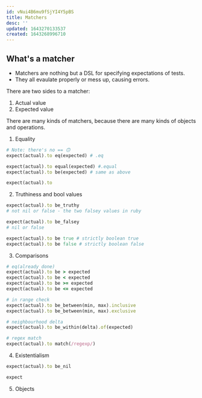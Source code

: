 ```yaml
---
id: vNui4B6mu9fSjYI4Y5pBS
title: Matchers
desc: ''
updated: 1643270133537
created: 1643268996710
---
```


## What's a matcher
- Matchers are nothing but a DSL for specifying expectations of tests.
- They all evaulate properly or mess up, causing errors.

There are two sides to a matcher:
1. Actual value
2. Expected value

There are many kinds of matchers, because there are many kinds of objects and operations.

1. Equality
```ruby
# Note: there's no == 🙃
expect(actual).to eq(expected) # .eq

expect(actual).to equal(expected) #.equal
expect(actual).to be(expected) # same as above

expect(actual).to
```
2. Truthiness and bool values
```ruby
expect(actual).to be_truthy
# not nil or false - the two falsey values in ruby

expect(actual).to be_falsey
# nil or false

expect(actual).to be true # strictly boolean true
expect(actual).to be false # strictly boolean false
```
3. Comparisons
```ruby
# eq(already done)
expect(actual).to be > expected
expect(actual).to be < expected
expect(actual).to be >= expected
expect(actual).to be <= expected

# in range check
expect(actual).to be_between(min, max).inclusive
expect(actual).to be_between(min, max).exclusive

# neighbourhood delta
expect(actual).to be_within(delta).of(expected)

# regex match
expect(actual).to match(/regexp/)
```
4. Existentialism
```ruby
expect(actual).to be_nil

expect
```
5. Objects
```ruby

```
